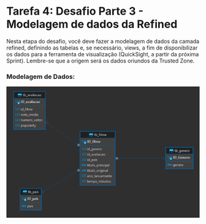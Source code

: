 # Tarefa 4: Desafio Parte 3 - Modelagem de dados da Refined
Nesta etapa do desafio, você deve fazer a modelagem de dados da camada refined, definindo as tabelas e, se necessário, views, a fim de disponibilizar os dados para a ferramenta de visualização (QuickSight, a partir da próxima Sprint). Lembre-se que a origem será os dados oriundos da Trusted Zone.

### Modelagem de Dados:
![Modelagem](../../Evidencias/Modelagem_tarefa_4.png)